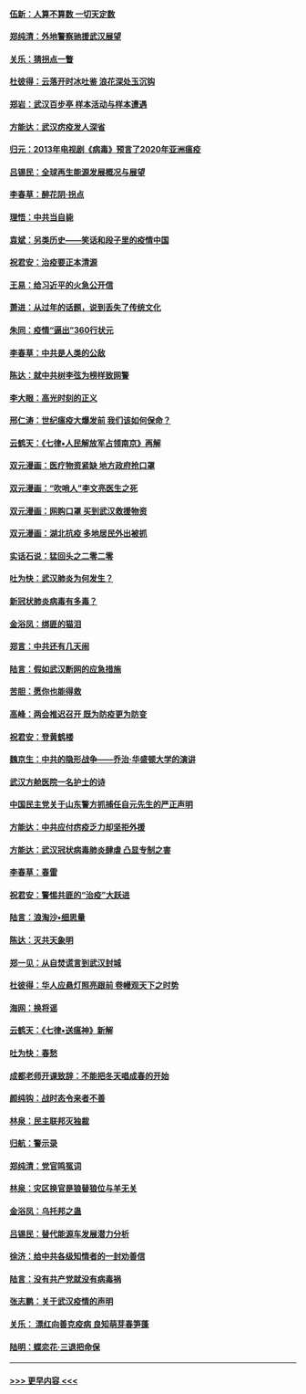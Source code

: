 #### [伍新：人算不算数 一切天定数](../pages/nsc993/n11893372.md?t=02261202) 
#### [郑纯清：外地警察驰援武汉展望](../pages/nsc993/n11893115.md?t=02261202) 
#### [关乐：猜拐点一瞥](../pages/nsc993/n11893020.md?t=02261202) 
#### [杜彼得：云落开时冰吐鉴 浪花深处玉沉钩](../pages/nsc993/n11892107.md?t=02261202) 
#### [郑岩：武汉百步亭 样本活动与样本遭遇](../pages/nsc993/n11892310.md?t=02261202) 
#### [方能达：武汉疠疫发人深省](../pages/nsc993/n11891376.md?t=02261202) 
#### [归元：2013年电视剧《病毒》预言了2020年亚洲瘟疫](../pages/nsc993/n11891126.md?t=02261202) 
#### [吕锡民：全球再生能源发展概况与展望](../pages/nsc993/n11890613.md?t=02261202) 
#### [李春草：醉花阴·拐点](../pages/nsc993/n11890567.md?t=02261202) 
#### [理悟：中共当自毙](../pages/nsc993/n11890559.md?t=02261202) 
#### [袁斌：另类历史——笑话和段子里的疫情中国](../pages/nsc993/n11889243.md?t=02261202) 
#### [祝君安：治疫要正本清源](../pages/nsc993/n11889085.md?t=02261202) 
#### [王易：给习近平的火急公开信](../pages/nsc993/n11888225.md?t=02261202) 
#### [萧进：从过年的话题，说到丢失了传统文化](../pages/nsc993/n11887732.md?t=02261202) 
#### [朱同：疫情“逼出”360行状元](../pages/nsc993/n11887678.md?t=02261202) 
#### [李春草：中共是人类的公敌](../pages/nsc993/n11887656.md?t=02261202) 
#### [陈达：就中共树李弦为榜样致网警](../pages/nsc993/n11887625.md?t=02261202) 
#### [李大眼：高光时刻的正义](../pages/nsc993/n11887585.md?t=02261202) 
#### [邢仁涛：世纪瘟疫大爆发前 我们该如何保命？](../pages/nsc993/n11887535.md?t=02261202) 
#### [云鹤天：《七律▪人民解放军占领南京》再解](../pages/nsc993/n11887524.md?t=02261202) 
#### [双元漫画：医疗物资紧缺 地方政府抢口罩](../pages/nsc993/n11884744.md?t=02261202) 
#### [双元漫画：“吹哨人”李文亮医生之死](../pages/nsc993/n11884705.md?t=02261202) 
#### [双元漫画：网购口罩 买到武汉救援物资](../pages/nsc993/n11884670.md?t=02261202) 
#### [双元漫画：湖北抗疫 多地居民外出被抓](../pages/nsc993/n11884643.md?t=02261202) 
#### [实话石说：猛回头之二零二零](../pages/nsc993/n11883968.md?t=02261202) 
#### [吐为快：武汉肺炎为何发生？](../pages/nsc993/n11882180.md?t=02261202) 
#### [新冠状肺炎病毒有多毒？](../pages/nsc993/n11881790.md?t=02261202) 
#### [金浴凤：绑匪的猫泪](../pages/nsc993/n11880664.md?t=02261202) 
#### [郑言：中共还有几天闹](../pages/nsc993/n11880645.md?t=02261202) 
#### [陆言：假如武汉断网的应急措施](../pages/nsc993/n11880619.md?t=02261202) 
#### [苦胆：愿你也能得救](../pages/nsc993/n11880601.md?t=02261202) 
#### [高峰：两会推迟召开  既为防疫更为防变](../pages/nsc993/n11879977.md?t=02261202) 
#### [祝君安：登黄鹤楼](../pages/nsc993/n11880583.md?t=02261202) 
#### [魏京生：中共的隐形战争——乔治‧华盛顿大学的演讲](../pages/nsc993/n11879765.md?t=02261202) 
#### [武汉方舱医院一名护士的诗](../pages/nsc993/n11878480.md?t=02261202) 
#### [中国民主党关于山东警方抓捕任自元先生的严正声明](../pages/nsc993/n11877506.md?t=02261202) 
#### [方能达：中共应付疠疫乏力却坚拒外援](../pages/nsc993/n11877497.md?t=02261202) 
#### [方能达：武汉冠状病毒肺炎肆虐 凸显专制之害](../pages/nsc993/n11877475.md?t=02261202) 
#### [李春草：春雷](../pages/nsc993/n11876287.md?t=02261202) 
#### [祝君安：警惕共匪的“治疫”大跃进](../pages/nsc993/n11876084.md?t=02261202) 
#### [陆言：浪淘沙•细思量](../pages/nsc993/n11876071.md?t=02261202) 
#### [陈达：灭共天象明](../pages/nsc993/n11876063.md?t=02261202) 
#### [郑一见：从自焚谎言到武汉封城](../pages/nsc993/n11875621.md?t=02261202) 
#### [杜彼得：华人应悬灯照亮跟前 卷幔观天下之时势](../pages/nsc993/n11874822.md?t=02261202) 
#### [海网：换将谣](../pages/nsc993/n11873712.md?t=02261202) 
#### [云鹤天：《七律▪送瘟神》新解](../pages/nsc993/n11873598.md?t=02261202) 
#### [吐为快：春愁](../pages/nsc993/n11872801.md?t=02261202) 
#### [成都老师开课致辞：不能把冬天唱成春的开始](../pages/nsc993/n11872653.md?t=02261202) 
#### [颜纯钩：战时态令来者不善](../pages/nsc993/n11872011.md?t=02261202) 
#### [林泉：民主联邦灭独裁](../pages/nsc993/n11870998.md?t=02261202) 
#### [归航：警示录](../pages/nsc993/n11870963.md?t=02261202) 
#### [郑纯清：党官鸣冤词](../pages/nsc993/n11870938.md?t=02261202) 
#### [林泉：灾区换官是狼替狼位与羊无关](../pages/nsc993/n11870896.md?t=02261202) 
#### [金浴凤：乌托邦之蛊](../pages/nsc993/n11870879.md?t=02261202) 
#### [吕锡民：替代能源车发展潜力分析](../pages/nsc993/n11870656.md?t=02261202) 
#### [徐济：给中共各级知情者的一封劝善信](../pages/nsc993/n11868561.md?t=02261202) 
#### [陆言：没有共产党就没有病毒祸](../pages/nsc993/n11868232.md?t=02261202) 
#### [张志鹏：关于武汉疫情的声明](../pages/nsc993/n11867182.md?t=02261202) 
#### [关乐： 漂红向善克疫病 良知萌芽春笋蓬](../pages/nsc993/n11865710.md?t=02261202) 
#### [陆明：蝶恋花‧三退把命保](../pages/nsc993/n11865673.md?t=02261202) 

----
#### [ >>> 更早内容 <<< ](../indexes/nsc993-earlier.md)
